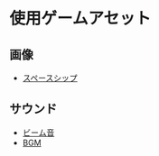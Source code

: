 # 使用ゲームアセット
## 画像
* <a href="http://opengameart.org/content/space-shooter-art">スペースシップ</a>

## サウンド
* <a href="http://www.freesound.org/people/MusicLegends/sounds/344310/">ビーム音</a>
* <a href="http://www.freesound.org/people/orangefreesounds/sounds/326479/">BGM</a>
